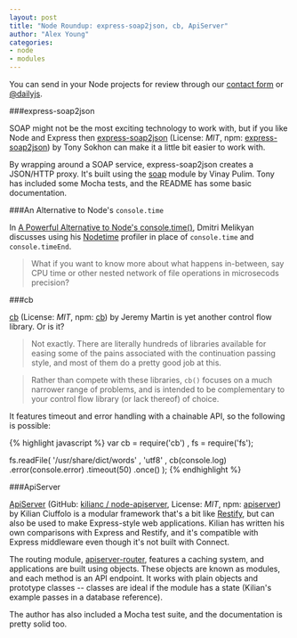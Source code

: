 ```yaml
---
layout: post
title: "Node Roundup: express-soap2json, cb, ApiServer"
author: "Alex Young"
categories: 
- node
- modules
---
```


<div class="intro">
You can send in your Node projects for review through our <a href="/contact.html">contact form</a> or <a href="http://twitter.com/dailyjs">@dailyjs</a>.
</div>

###express-soap2json

SOAP might not be the most exciting technology to work with, but if you like Node and Express then [express-soap2json](https://github.com/tonyskn/express-soap2json) (License: _MIT_, npm: [express-soap2json](http://npmjs.org/package/express-soap2json)) by Tony Sokhon can make it a little bit easier to work with.

By wrapping around a SOAP service, express-soap2json creates a JSON/HTTP proxy.  It's built using the [soap](https://github.com/milewise/node-soap) module by Vinay Pulim.  Tony has included some Mocha tests, and the README has some basic documentation.

###An Alternative to Node's `console.time`

In [A Powerful Alternative to Node's console.time()](http://nodetime.com/blog/powerful-alternative-to-nodes-console-time), Dmitri Melikyan discusses using his [Nodetime](http://nodetime.com/) profiler in place of `console.time` and `console.timeEnd`.

> What if you want to know more about what happens in-between, say CPU time or other nested network of file operations in microsecods precision?

###cb

[cb](https://github.com/jmar777/cb) (License: _MIT_, npm: [cb](http://npmjs.org/package/cb)) by Jeremy Martin is yet another control flow library.  Or is it?

> Not exactly. There are literally hundreds of libraries available for easing some of the pains associated with the continuation passing style, and most of them do a pretty good job at this.  

> Rather than compete with these libraries, `cb()` focuses on a much narrower range of problems, and is intended to be complementary to your control flow library (or lack thereof) of choice.

It features timeout and error handling with a chainable API, so the following is possible:

{% highlight javascript %}
var cb = require('cb')
  , fs = require('fs');

fs.readFile(
  '/usr/share/dict/words'
, 'utf8'
, cb(console.log)
    .error(console.error)
    .timeout(50)
    .once()
);
{% endhighlight %}

###ApiServer

[ApiServer](http://kilianc.github.com/node-apiserver/) (GitHub: [kilianc / node-apiserver](https://github.com/kilianc/node-apiserver), License: _MIT_, npm: [apiserver](http://npmjs.org/package/apiserver)) by Kilian Ciuffolo is a modular framework that's a bit like [Restify](http://mcavage.github.com/node-restify/), but can also be used to make Express-style web applications.  Kilian has written his own comparisons with Express and Restify, and it's compatible with Express middleware even though it's not built with Connect.

The routing module, [apiserver-router](https://github.com/kilianc/node-apiserver-router), features a caching system, and applications are built using objects.  These objects are known as modules, and each method is an API endpoint.  It works with plain objects and prototype classes -- classes are ideal if the module has a state (Kilian's example passes in a database reference).

The author has also included a Mocha test suite, and the documentation is pretty solid too.
